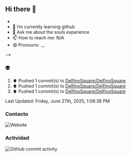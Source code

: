 ## Hi there 👋






- 
- 🌱 I’m currently learning github
- 💬 Ask me about the souls experience
- 📫 How to reach me: N/A
- 😄 Pronouns: ._.

-->
### :alien:
<!--RECENT_ACTIVITY:start-->
1. ⬆️ Pushed 1 commit(s) to [DelfinoSquare/DelfinoSquare](https://github.com/DelfinoSquare/DelfinoSquare)<br>
2. ⬆️ Pushed 1 commit(s) to [DelfinoSquare/DelfinoSquare](https://github.com/DelfinoSquare/DelfinoSquare)<br>
3. ⬆️ Pushed 1 commit(s) to [DelfinoSquare/DelfinoSquare](https://github.com/DelfinoSquare/DelfinoSquare)<br>
<!--RECENT_ACTIVITY:end-->
<!--RECENT_ACTIVITY:last_update-->
Last Updated: Friday, June 27th, 2025, 1:06:36 PM
<!--RECENT_ACTIVITY:last_update_end-->
### Contacto

![Website](https://img.shields.io/website?url=https%3A%2F%2Fgithub.com%2FDelfinoSquare)


### Actividad

![GitHub commit activity](https://img.shields.io/github/commit-activity/m/DelfinoSquare/DelfinoSquare)

